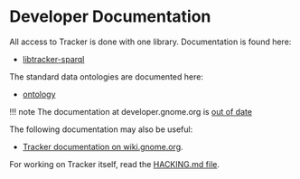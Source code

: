 # Developer Documentation

All access to Tracker is done with one library. Documentation is found here:

  * [libtracker-sparql](../api-preview/libtracker-sparql-3/)

The standard data ontologies are documented here:

  * [ontology](../api-preview/ontology-3/)

!!! note
    The documentation at developer.gnome.org is [out of date](https://gitlab.gnome.org/GNOME/tracker/-/issues/100)

The following documentation may also be useful:

 * [Tracker documentation on wiki.gnome.org](https://wiki.gnome.org/Projects/Tracker).

For working on Tracker itself, read the [HACKING.md
file](https://gitlab.gnome.org/GNOME/tracker/-/blob/master/HACKING.md).

